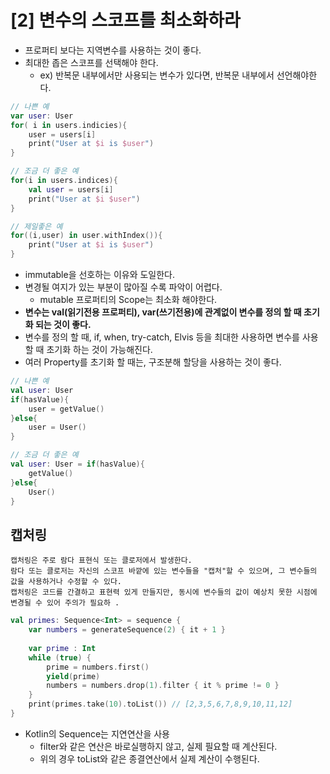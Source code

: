 # [2] 변수의 스코프를 최소화하라
- 프로퍼티 보다는 지역변수를 사용하는 것이 좋다.
- 최대한 좁은 스코프를 선택해야 한다. 
  - ex) 반복문 내부에서만 사용되는 변수가 있다면, 반복문 내부에서 선언해야한다.
```kotlin
// 나쁜 예
var user: User
for( i in users.indicies){
    user = users[i]
    print("User at $i is $user")
}

// 조금 더 좋은 예
for(i in users.indices){
    val user = users[i]
    print("User at $i $user")
}

// 제일좋은 예
for((i,user) in user.withIndex()){
    print("User at $i is $user")
}
```
- immutable을 선호하는 이유와 도일한다.
- 변경될 여지가 있는 부분이 많아질 수록 파악이 어렵다.
  - mutable 프로퍼티의 Scope는 최소화 해야한다.
- **변수는 val(읽기전용 프로퍼티), var(쓰기전용)에 관계없이 변수를 정의 할 때 초기화 되는 것이 좋다.**
- 변수를 정의 할 때, if, when, try-catch, Elvis 등을 최대한 사용하면 변수를 사용할 때 초기화 하는 것이 가능해진다.
- 여러 Property를 초기화 할 때는, 구조분해 할당을 사용하는 것이 좋다.
```kotlin
// 나쁜 예
val user: User
if(hasValue){
    user = getValue()
}else{
    user = User()
}

// 조금 더 좋은 예
val user: User = if(hasValue){
    getValue()
}else{
    User()
}
```

## 캡처링
```text
캡처링은 주로 람다 표현식 또는 클로저에서 발생한다.
람다 또는 클로저는 자신의 스코프 바깥에 있는 변수들을 "캡처"할 수 있으며, 그 변수들의 값을 사용하거나 수정할 수 있다.
캡처링은 코드를 간결하고 표현력 있게 만들지만, 동시에 변수들의 값이 예상치 못한 시점에 변경될 수 있어 주의가 필요하 .
```
```kotlin
val primes: Sequence<Int> = sequence {
	var numbers = generateSequence(2) { it + 1 }
		
	var prime : Int
	while (true) {
		prime = numbers.first()
		yield(prime)
		numbers = numbers.drop(1).filter { it % prime != 0 }
	}
	print(primes.take(10).toList()) // [2,3,5,6,7,8,9,10,11,12]
}
```
- Kotlin의 Sequence는 지연연산을 사용
  - filter와 같은 연산은 바로실행하지 않고, 실제 필요할 때 계산된다.
  - 위의 경우 toList와 같은 종결연산에서 실제 계산이 수행된다.